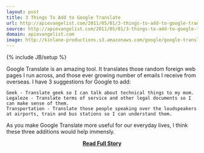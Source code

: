 ```yaml
---
layout: post
title: 3 Things To Add to Google Translate
url: http://apievangelist.com/2011/05/01/3-things-to-add-to-google-translate/
source: http://apievangelist.com/2011/05/01/3-things-to-add-to-google-translate/
domain: apievangelist.com
image: http://kinlane-productions.s3.amazonaws.com/google/google-translate.png
---
```

{% include JB/setup %}<p>Google Translate is an amazing tool. It translates those random foreign web pages I run across, and those ever growing number of emails I receive from overseas.
I have 3 suggestions for Google to add:

	Geek - Translate geek so I can talk about technical things to my mom.
	Legaleze - Translate terms of service and other legal documents so I can make sense of them.
	Transportation - Translate those people speaking over the loudspeakers at airports, train and bus stations so I can understand them.

As you make Google Translate more useful for our everyday lives, I think these three additions would help immensly.</p>
<center><p><a href="http://apievangelist.com/2011/05/01/3-things-to-add-to-google-translate/" style='padding:25px; font-sze:18px; font-weight: bold;'>Read Full Story</a></p></center>
